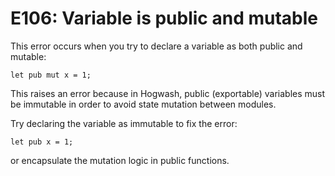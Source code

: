 # E106: Variable is public and mutable

This error occurs when you try to declare a variable as both public and mutable:

```
let pub mut x = 1;
```

This raises an error because in Hogwash, public (exportable) variables must be 
immutable in order to avoid state mutation between modules.

Try declaring the variable as immutable to fix the error:

```
let pub x = 1;
```

or encapsulate the mutation logic in public functions.
